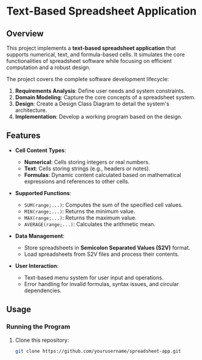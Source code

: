 # Text-Based Spreadsheet Application

## Overview

This project implements a **text-based spreadsheet application** that supports numerical, text, and formula-based cells. It simulates the core functionalities of spreadsheet software while focusing on efficient computation and a robust design.

The project covers the complete software development lifecycle:
1. **Requirements Analysis**: Define user needs and system constraints.
2. **Domain Modeling**: Capture the core concepts of a spreadsheet system.
3. **Design**: Create a Design Class Diagram to detail the system's architecture.
4. **Implementation**: Develop a working program based on the design.

## Features

- **Cell Content Types**:
  - **Numerical**: Cells storing integers or real numbers.
  - **Text**: Cells storing strings (e.g., headers or notes).
  - **Formulas**: Dynamic content calculated based on mathematical expressions and references to other cells.

- **Supported Functions**:
  - `SUM(range;...)`: Computes the sum of the specified cell values.
  - `MIN(range;...)`: Returns the minimum value.
  - `MAX(range;...)`: Returns the maximum value.
  - `AVERAGE(range;...)`: Calculates the arithmetic mean.

- **Data Management**:
  - Store spreadsheets in **Semicolon Separated Values (S2V)** format.
  - Load spreadsheets from S2V files and process their contents.

- **User Interaction**:
  - Text-based menu system for user input and operations.
  - Error handling for invalid formulas, syntax issues, and circular dependencies.

## Usage

### Running the Program

1. Clone this repository:
   ```bash
   git clone https://github.com/yourusername/spreadsheet-app.git

